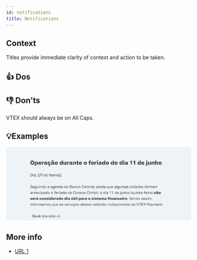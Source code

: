 ```yaml
---
id: notifications
title: Notifications
---
```


## Context

Titles provide immediate clarity of context and action to be taken.

## 👍 Dos

## 👎 Don'ts
VTEX should always be on All Caps.

## 💡Examples

![img](../../static/img/text-patterns/titles/Example.png)

## More info
- [URL 1](https://google.com)
